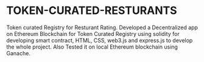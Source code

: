 # TOKEN-CURATED-RESTURANTS
Token curated Registry for Resturant Rating. Developed a Decentralized app on Ethereum Blockchain for Token Curated Registry using solidity for developing smart contract, HTML, CSS, web3.js and express.js to develop the whole project. Also Tested it on local Ethereum blockchain using Ganache.
